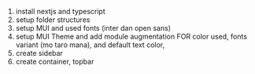 1. install nextjs and typescript
2. setup folder structures
3. setup MUI and used fonts (inter dan open sans)
4. setup MUI Theme and add module augmentation FOR color used, fonts variant (mo taro mana), and default text color, 
5. create sidebar
6. create container, topbar